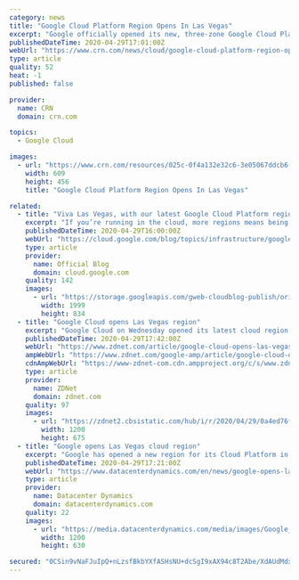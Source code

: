 ```yaml
---
category: news
title: "Google Cloud Platform Region Opens In Las Vegas"
excerpt: "Google officially opened its new, three-zone Google Cloud Platform region in Las Vegas today, giving customers operating in the U.S. a fourth western region to distribute their workloads"
publishedDateTime: 2020-04-29T17:01:00Z
webUrl: "https://www.crn.com/news/cloud/google-cloud-platform-region-opens-in-las-vegas"
type: article
quality: 52
heat: -1
published: false

provider:
  name: CRN
  domain: crn.com

topics:
  - Google Cloud

images:
  - url: "https://www.crn.com/resources/025c-0f4a132e32c6-3e05067ddcb6-1000/google-cloud-next-intro_002_.jpg"
    width: 609
    height: 456
    title: "Google Cloud Platform Region Opens In Las Vegas"

related:
  - title: "Viva Las Vegas, with our latest Google Cloud Platform region"
    excerpt: "If you’re running in the cloud, more regions means being able to build reliable, fast applications that can serve your local customers. Today, we’re launching our newest Google Cloud Platform region in Las Vegas, bringing a fourth region to the western United States, the seventh nationally, and our global"
    publishedDateTime: 2020-04-29T16:00:00Z
    webUrl: "https://cloud.google.com/blog/topics/infrastructure/google-clouds-las-vegas-region-is-now-open/"
    type: article
    provider:
      name: Official Blog
      domain: cloud.google.com
    quality: 142
    images:
      - url: "https://storage.googleapis.com/gweb-cloudblog-publish/original_images/gcp_las_vegas.jpg"
        width: 1999
        height: 834
  - title: "Google Cloud opens Las Vegas region"
    excerpt: "Google Cloud on Wednesday opened its latest cloud region in Las Vegas, Nevada. The tech giant now has four cloud regions in the western US, seven across the entire US and 23 globally.  Adding more regions to the western US helps Google's customers reach their end users more quickly,"
    publishedDateTime: 2020-04-29T17:42:00Z
    webUrl: "https://www.zdnet.com/article/google-cloud-opens-las-vegas-region/"
    ampWebUrl: "https://www.zdnet.com/google-amp/article/google-cloud-opens-las-vegas-region/"
    cdnAmpWebUrl: "https://www-zdnet-com.cdn.ampproject.org/c/s/www.zdnet.com/google-amp/article/google-cloud-opens-las-vegas-region/"
    type: article
    provider:
      name: ZDNet
      domain: zdnet.com
    quality: 97
    images:
      - url: "https://zdnet2.cbsistatic.com/hub/i/r/2020/04/29/0a4ed76f-383d-4c84-b57b-c2de32c3f81d/thumbnail/1200x675/764f4d0f2aa0287df0bb1c1752387dbc/arm-flexible-access-for-startups12.png"
        width: 1200
        height: 675
  - title: "Google opens Las Vegas cloud region"
    excerpt: "Google has opened a new region for its Cloud Platform in Las Vegas, bringing its total to 23 regions around the world. The Las Vegas region will provide business continuity, allowing US customers to distribute workloads across four western regions - Los Angeles,"
    publishedDateTime: 2020-04-29T17:21:00Z
    webUrl: "https://www.datacenterdynamics.com/en/news/google-opens-las-vegas-cloud-region/"
    type: article
    provider:
      name: Datacenter Dynamics
      domain: datacenterdynamics.com
    quality: 22
    images:
      - url: "https://media.datacenterdynamics.com/media/images/Google_Nevada.2e16d0ba.fill-1200x630.png"
        width: 1200
        height: 630

secured: "0CSin9vNaFJuIpQ+nLzsfBkbYXfASHsNU+dcSgI9xAX94c8T2Abe/XdAUdMdxGCU1eqJXdqw+nwxhcjMfwFtzyQbw1BlFyxxhnLJcJEPtvvj67kxWS7H1R7XGvv5LYTC2iMe6mrA5BSJZb9tPGbsa7Su6REfMEPL/6NaLeK5rD85GH8IEA1co3J07vIfq8Dx1Cx+wsp5Mt/yWce+W4g/Dfl9hvbGnbwYrrRFDho+mqh5istOFES97pxau+enTyjG+4oaMUDTpxdWef6gjiyX6obYWJvM5Wh3ajhAhNCOzYHiEnAQwHOLh52E1ZOTmVX9W7AUDlCl47SlYjL5rqV6nsLv6KGATq+rhiNrGjY1E6QVZOvcYeCka6/hsUhvWAvzXP8V0VMsEsTCIfbfGuegLalH/VKCR3yqvwVDwabK4lneegApTDdiO7FMO3VQGtdyIjv2NAHBO1vQ9iuPOILJSTbM4vKUXOTfQfNXBHyJJsM=;Ru4VtD3+QBvRiGuO0iDqDw=="
---
```


